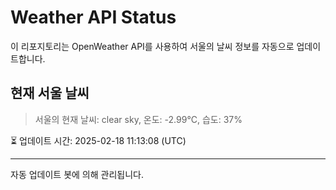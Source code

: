 
# Weather API Status

이 리포지토리는 OpenWeather API를 사용하여 서울의 날씨 정보를 자동으로 업데이트합니다.

## 현재 서울 날씨
> 서울의 현재 날씨: clear sky, 온도: -2.99°C, 습도: 37%

⏳ 업데이트 시간: 2025-02-18 11:13:08 (UTC)

---
자동 업데이트 봇에 의해 관리됩니다.
